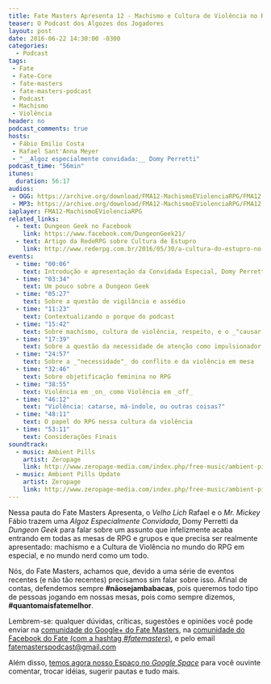 ```yaml
---
title: Fate Masters Apresenta 12 - Machismo e Cultura de Violência no RPG (com Domy Perretti)
teaser: O Podcast dos Algozes dos Jogadores
layout: post
date: 2016-06-22 14:30:00 -0300
categories:
  - Podcast
tags:
 - Fate
 - Fate-Core
 - fate-masters
 - fate-masters-podcast
 - Podcast
 - Machismo
 - Violência
header: no
podcast_comments: true 
hosts:
 - Fábio Emilio Costa
 - Rafael Sant'Anna Meyer
 - "__Algoz especialmente convidada:__ Domy Perretti"
podcast_time: "56min"
itunes:
  duration: 56:17
audios:
 - OGG: https://archive.org/download/FMA12-MachismoEViolenciaRPG/FMA12-MachismoEViolenciaRPG.ogg       
 - MP3: https://archive.org/download/FMA12-MachismoEViolenciaRPG/FMA12-MachismoEViolenciaRPG.mp3
iaplayer: FMA12-MachismoEViolenciaRPG
related_links:
  - text: Dungeon Geek no Facebook
    link: https://www.facebook.com/DungeonGeek21/
  - text: Artigo da RedeRPG sobre Cultura de Estupro
    link: http://www.rederpg.com.br/2016/05/30/a-cultura-do-estupro-no-rpg/
events:
  - time: "00:06"
    text: Introdução e apresentação da Convidada Especial, Domy Perretti
  - time: "03:34"
    text: Um pouco sobre a Dungeon Geek
  - time: "05:27"
    text: Sobre a questão de vigilância e assédio
  - time: "11:23"
    text: Contextualizando o porque do podcast
  - time: "15:42"
    text: Sobre machismo, cultura de violência, respeito, e o _"causar na mesa"_
  - time: "17:39"
    text: Sobre a questão da necessidade de atenção como impulsionador da violência
  - time: "24:57"
    text: Sobre a _"necessidade"_ do conflito e da violência em mesa
  - time: "32:46"
    text: Sobre objetificação feminina no RPG
  - time: "38:55"
    text: Violência em _on_ como Violência em _off_
  - time: "46:12"
    text: "Violência: catarse, má-indole, ou outras coisas?"
  - time: "48:11"
    text: O papel do RPG nessa cultura da violência
  - time: "53:11"
    text: Considerações Finais
soundtrack:
  - music: Ambient Pills
    artist: Zeropage
    link: http://www.zeropage-media.com/index.php/free-music/ambient-pills
  - music: Ambient Pills Update
    artist: Zeropage
    link: http://www.zeropage-media.com/index.php/free-music/ambient-pills-update
---
```


Nessa pauta do Fate Masters Apresenta, o _Velho Lich_ Rafael e o _Mr. Mickey_ Fábio trazem uma _Algoz Especialmente Convidada_, Domy Perretti da _Dungeon Geek_ para falar sobre um assunto que infelizmente acaba entrando em todas as mesas de RPG e grupos e que precisa ser realmente apresentado: machismo e a Cultura de Violência no mundo do RPG em especial, e no mundo nerd como um todo.

Nós, do Fate Masters, achamos que, devido a uma série de eventos recentes (e não tão recentes) precisamos sim falar sobre isso. Afinal de contas, defendemos sempre __#nãosejambabacas__, pois queremos todo tipo de pessoas jogando em nossas mesas, pois como sempre dizemos, __#quantomaisfatemelhor__.

Lembrem-se: qualquer  dúvidas, críticas, sugestões  e opiniões você pode enviar na [comunidade do Google+ do Fate Masters][gplus], na [comunidade do Facebook do Fate (com a hashtag _#fatemasters_)][fb], e pelo email <fatemasterspodcast@gmail.com>

Além disso, [temos agora nosso Espaço no _Google Space_][spaces] para você ouvinte comentar, trocar idéias, sugerir pautas e tudo mais.

[gplus]: https://plus.google.com/communities/100913016060492249875
[fb]: https://www.facebook.com/groups/faterpgbrasil/
[spaces]: https://goo.gl/spaces/gFqsaUsaSJN1boHH9
